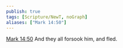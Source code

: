 ```yaml
---
publish: true
tags: [Scripture/NewT, noGraph]
aliases: ["Mark 14:50"]
---
```

[Mark 14:50](https://churchofjesuschrist.org/study/scriptures/nt/mark/14?lang=eng&id=p50#p50) And they all forsook him, and fled.
